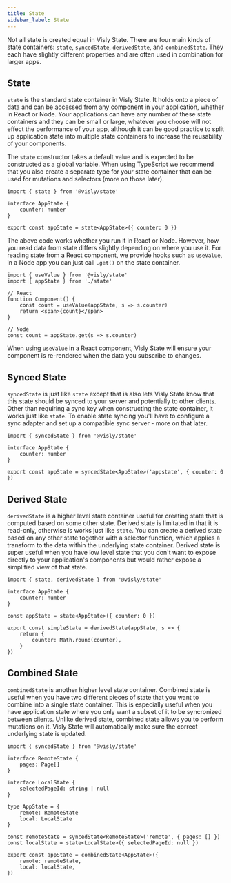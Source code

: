 ```yaml
---
title: State
sidebar_label: State
---
```


Not all state is created equal in Visly State. There are four main kinds of state containers: `state`, `syncedState`, `derivedState`, and `combinedState`. They each have slightly different properties and are often used in combination for larger apps.

## State

`state` is the standard state container in Visly State. It holds onto a piece of data and can be accessed from any component in your application, whether in React or Node. Your applications can have any number of these state containers and they can be small or large, whatever you choose will not effect the performance of your app, although it can be good practice to split up application state into multiple state containers to increase the reusability of your components.

The `state` constructor takes a default value and is expected to be constructed as a global variable. When using TypeScript we recommend that you also create a separate type for your state container that can be used for mutations and selectors (more on those later).

```tsx
import { state } from '@visly/state'

interface AppState {
    counter: number
}

export const appState = state<AppState>({ counter: 0 })
```

The above code works whether you run it in React or Node. However, how you read data from state differs slightly depending on where you use it. For reading state from a React component, we provide hooks such as `useValue`, in a Node app you can just call `.get()` on the state container.

```tsx
import { useValue } from '@visly/state'
import { appState } from './state'

// React
function Component() {
    const count = useValue(appState, s => s.counter)
    return <span>{count}</span>
}

// Node
const count = appState.get(s => s.counter)
```

When using `useValue` in a React component, Visly State will ensure your component is re-rendered when the data you subscribe to changes.

## Synced State

`syncedState` is just like `state` except that is also lets Visly State know that this state should be synced to your server and potentially to other clients. Other than requiring a sync key when constructing the state container, it works just like `state`. To enable state syncing you'll have to configure a sync adapter and set up a compatible sync server - more on that later.

```tsx
import { syncedState } from '@visly/state'

interface AppState {
    counter: number
}

export const appState = syncedState<AppState>('appstate', { counter: 0 })
```

## Derived State

`derivedState` is a higher level state container useful for creating state that is computed based on some other state. Derived state is limitated in that it is read-only, otherwise is works just like `state`. You can create a derived state based on any other state together with a selector function, which applies a transform to the data within the underlying state container. Derived state is super useful when you have low level state that you don't want to expose directly to your application's components but would rather expose a simplified view of that state.

```tsx
import { state, derivedState } from '@visly/state'

interface AppState {
    counter: number
}

const appState = state<AppState>({ counter: 0 })

export const simpleState = derivedState(appState, s => {
    return {
        counter: Math.round(counter),
    }
})
```

## Combined State

`combinedState` is another higher level state container. Combined state is useful when you have two different pieces of state that you want to combine into a single state container. This is especially useful when you have application state where you only want a subset of it to be syncronized between clients. Unlike derived state, combined state allows you to perform mutations on it. Visly State will automatically make sure the correct underlying state is updated.

```tsx
import { syncedState } from '@visly/state'

interface RemoteState {
    pages: Page[]
}

interface LocalState {
    selectedPageId: string | null
}

type AppState = {
    remote: RemoteState
    local: LocalState
}

const remoteState = syncedState<RemoteState>('remote', { pages: [] })
const localState = state<LocalState>({ selectedPageId: null })

export const appState = combinedState<AppState>({
    remote: remoteState,
    local: localState,
})
```
